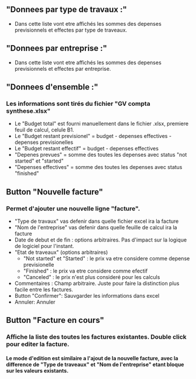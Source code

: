 ## "Donnees par type de travaux :"
* Dans cette liste vont etre affichés les sommes des depenses previsionnels et effectes par type de traveaux.
      
## "Donnees par entreprise :"
* Dans cette liste vont etre affichés les sommes des depenses previsionnels et effectes par entreprise.
    
## "Donnees d'ensemble :"
### Les informations sont tirés du fichier "GV compta synthese.xlsx"
* Le "Budget total" est fourni manuellement dans le fichier .xlsx, premiere feuil de calcul, celule B1.
* Le "Budget restant previsionel" = budget - depenses effectives - depenses previsionelles
* Le "Budget restant effectif" = budget - depenses effectives
* "Depenes prevues" = somme des toutes les depenses avec status "not started" et "started"
* "Depenses effectives" = somme des toutes les depenses avec status "finished"

## Button "Nouvelle facture"
### Permet d'ajouter une nouvelle ligne "facture".
* "Type de travaux" vas defenir dans quelle fichier excel ira la facture
* "Nom de l'entreprise" vas defenir dans quelle feuille de calcul ira la facture
* Date de debut et de fin : options arbitraires. Pas d'impact sur la logique de logiciel pour l'instant.
* "Etat de traveaux" (options arbitraires)
  * "Not started" et "Started" : le prix va etre considere comme depense previsionelle
  * "Finished" : le prix va etre considere comme efectif
  * "Canceled" : le prix n'est plus consideré pour les calculs
* Commentaires : Champ arbitraire. Juste pour faire la distinction plus facile entre les factures.
* Button "Confirmer": Sauvgarder les informations dans excel
* Annuler: Annuler

## Button "Facture en cours"
### Affiche la liste des toutes les factures existantes. Double click pour editer la facture.
#### Le mode d'edition est similaire a l'ajout de la nouvelle facture, avec la difference de "Type de traveaux" et "Nom de l'entreprise" etant bloque sur les valeurs existants.
